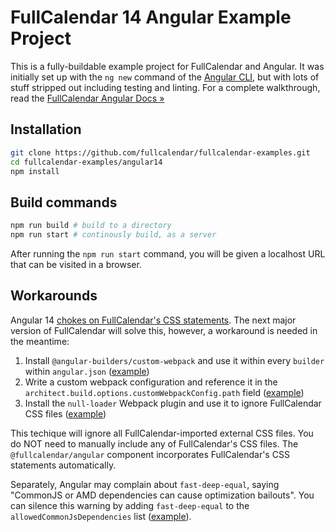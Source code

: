 
# FullCalendar 14 Angular Example Project

This is a fully-buildable example project for FullCalendar and Angular. It was initially set up with the `ng new` command of the [Angular CLI], but with lots of stuff stripped out including testing and linting. For a complete walkthrough, read the [FullCalendar Angular Docs &raquo;](https://fullcalendar.io/docs/angular)

## Installation

```bash
git clone https://github.com/fullcalendar/fullcalendar-examples.git
cd fullcalendar-examples/angular14
npm install
```

## Build commands

```bash
npm run build # build to a directory
npm run start # continously build, as a server
```

After running the `npm run start` command, you will be given a localhost URL that can be visited in a browser.

## Workarounds

Angular 14 [chokes on FullCalendar's CSS statements](https://github.com/fullcalendar/fullcalendar-angular/issues/403).
The next major version of FullCalendar will solve this, however, a workaround is needed in the meantime:

1. Install `@angular-builders/custom-webpack` and use it within every `builder` within `angular.json` ([example](https://github.com/fullcalendar/fullcalendar-examples/commit/2377c16f1d6c37eebe5610511a3cf09d9394c3ff))
2. Write a custom webpack configuration and reference it in the `architect.build.options.customWebpackConfig.path` field ([example](https://github.com/fullcalendar/fullcalendar-examples/commit/edfb7b13a60b35984ce577e0f1827f72f7101bdf))
3. Install the `null-loader` Webpack plugin and use it to ignore FullCalendar CSS files ([example](https://github.com/fullcalendar/fullcalendar-examples/commit/4fe05c7f0e51b32016618d249658ed9516f5f05f))

This techique will ignore all FullCalendar-imported external CSS files.
You do NOT need to manually include any of FullCalendar's CSS files.
The `@fullcalendar/angular` component incorporates FullCalendar's CSS statements automatically.

Separately, Angular may complain about `fast-deep-equal`, saying "CommonJS or AMD dependencies can cause optimization bailouts".
You can silence this warning by adding `fast-deep-equal` to the `allowedCommonJsDependencies` list
([example](https://github.com/fullcalendar/fullcalendar-examples/commit/d381af4493a8925df541c4fc6e8f42a431c16e8c)).

[Angular CLI]: https://angular.io/cli
